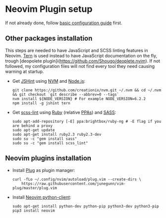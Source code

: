 # Neovim Plugin setup
If not already done, follow [basic configuration guide](../howto/02_NvimBasicConf.md) first.

## Other packages installation
This steps are needed to have JavaScript and SCSS linting features in Neovim.
[Tern](http://ternjs.net/) is used instead to have JavaScript documentation on the fly, trough [deopolete plugin]i(https://github.com/Shougo/deoplete.nvim).
If not followed, my configuration files will not find every tool they need causing warning at startup.
* Get [JSHint](http://jshint.com/) using [NVM](https://github.com/creationix/nvm) and [Node.js](https://nodejs.org/en/):

    ```
    git clone https://github.com/creationix/nvm.git ~/.nvm && cd ~/.nvm && git checkout `git describe --abbrev=0 --tags`
    nvm install ${NODE_VERSION} # For example NODE_VERSION=6.2.2
    npm install -g jshint tern
    ```
* Get [scss-lint](https://github.com/brigade/scss-lint) using [Ruby](https://www.ruby-lang.org/en/) (relative [PPAs](https://www.brightbox.com/docs/ruby/ubuntu/)) and [SASS](http://sass-lang.com/):

    ```
    sudo apt-add-repository [-E] ppa:brightbox/ruby-ng # -E flag if you are behind a proxy
    sudo apt-get update
    sudo apt-get install ruby2.3 ruby2.3-dev
    sudo su -c "gem install sass"
    sudo su -c "gem install scss_lint"
    ```

## Neovim plugins installation
* Install [Plug](https://github.com/junegunn/vim-plug) as plugin manager:

    ```
    curl -fLo ~/.config/nvim/autoload/plug.vim --create-dirs \
        https://raw.githubusercontent.com/junegunn/vim-plug/master/plug.vim
    ```
* Install [Neovim python-client](https://github.com/neovim/python-client):

    ```
    sudo apt-get install python-dev python-pip python3-dev python3-pip
    pip3 install neovim
    ```

